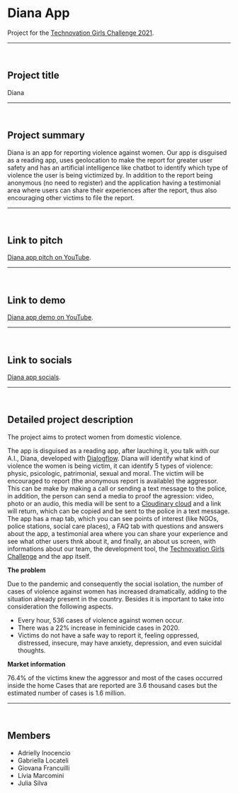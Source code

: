 # Diana App

Project for the [Technovation Girls Challenge 2021](https://technovationchallenge.org/).

***

&nbsp;

## Project title

Diana

***

&nbsp;

## Project summary

Diana is an app for reporting violence against women. Our app is disguised as a reading app, uses geolocation to make the report for greater user safety and has an artificial intelligence like chatbot to identify which type of violence the user is being victimized by. In addition to the report being anonymous (no need to register) and the application having a testimonial area where users can share their experiences after the report, thus also encouraging other victims to file the report.

***

&nbsp;

## Link to pitch

[Diana app pitch on YouTube](www.youtube.com/watch?v=appRtATcnbw).

***

&nbsp;

## Link to demo

[Diana app demo on YouTube](www.youtube.com/watch?v=oEdluPqPHNg).

***

&nbsp;

## Link to socials

[Diana app socials](https://flow.page/dianaapp).

***

&nbsp;

## Detailed project description

The project aims to protect women from domestic violence.

The app is disguised as a reading app, after lauching it, you talk with our A.I., Diana, developed with [Dialogflow](https://cloud.google.com/dialogflow/docs). Diana will identify what kind of violence the women is being victim, it can identify 5 types of violence: physic, psicologic, patrimonial, sexual and moral. The victim will be encouraged to report (the anonymous report is available) the aggressor. This can be make by making a call or sending a text message to the police, in addition, the person can send a media to proof the agression: video, photo or an audio, this media will be sent to a [Cloudinary cloud](https://cloudinary.com/) and a link will return, which can be copied and be sent to the police in a text message. 
The app has a map tab, which you can see points of interest (like NGOs, police stations, social care places), a FAQ tab with questions and answers about the app, a testimonial area where you can share your experience and see what other users thnk about it, and finally, an about us screen, with informations about our team, the development tool, the [Technovation Girls Challenge](https://technovationchallenge.org/) and the app itself.


**The problem**

Due to the pandemic and consequently the social isolation, the number of cases of violence against women has increased dramatically, adding to the situation already present in the country. Besides it is important to take into consideration the following aspects.

* Every hour, 536 cases of violence against women occur.
* There was a 22% increase in feminicide cases in 2020.
* Victims do not have a safe way to report it, feeling oppressed, distressed, insecure, may have anxiety, depression, and even suicidal thoughts.


**Market information**

76.4% of the victims knew the aggressor and most of the cases occurred inside the home
Cases that are reported are 3.6 thousand cases but the estimated number of cases is 1.6 million.

***

&nbsp;

## Members
* Adrielly Inocencio
* Gabriella Locateli
* Giovana Francuilli
* Lívia Marcomini
* Julia Silva
